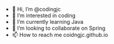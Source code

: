 - 👋 Hi, I’m @codingjc
- 👀 I’m interested in coding
- 🌱 I’m currently learning Java
- 💞️ I’m looking to collaborate on Spring
- 📫 How to reach me coidngjc.github.io

<!---
codingjc/codingjc is a ✨ special ✨ repository because its `README.md` (this file) appears on your GitHub profile.
You can click the Preview link to take a look at your changes.
--->
